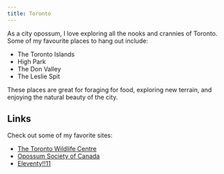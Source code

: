 ```yaml
---
title: Toronto
---
```

As a city opossum, I love exploring all the nooks and crannies of Toronto. Some of my favourite places to hang out include:

-   The Toronto Islands
-   High Park
-   The Don Valley
-   The Leslie Spit

These places are great for foraging for food, exploring new terrain, and enjoying the natural beauty of the city.

## Links

Check out some of my favorite sites:

- [The Toronto Wildlife Centre](https://www.torontowildlifecentre.com/)
- [Opossum Society of Canada](https://www.opossumsocietyofcanada.ca/)
- [Eleventy!!11](https://www.11ty.dev/)